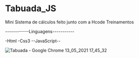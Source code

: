 # Tabuada_JS
Mini Sistema de cálculos feito junto com a Hcode Treinamentos   

   ------------Linguagens----------- 
  
  -Html
  -Css3
  --JavaScript--
  
  ![Tabuada - Google Chrome 13_05_2021 17_45_32](https://user-images.githubusercontent.com/62818922/118185590-16831600-b413-11eb-9a8d-4e7032aea15b.png)
  
  



